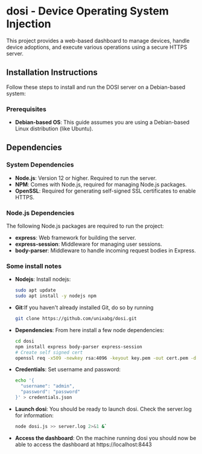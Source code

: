 # dosi - Device Operating System Injection
This project provides a web-based dashboard to manage devices, handle device adoptions, and execute various operations using a secure HTTPS server.

## Installation Instructions

Follow these steps to install and run the DOSI server on a Debian-based system:

### Prerequisites

- **Debian-based OS**: This guide assumes you are using a Debian-based Linux distribution (like Ubuntu).
## Dependencies
### System Dependencies
- **Node.js**: Version 12 or higher. Required to run the server.
- **NPM**: Comes with Node.js, required for managing Node.js packages.
- **OpenSSL**: Required for generating self-signed SSL certificates to enable HTTPS.
### Node.js Dependencies
The following Node.js packages are required to run the project:
- **express**: Web framework for building the server.
- **express-session**: Middleware for managing user sessions.
- **body-parser**: Middleware to handle incoming request bodies in Express.
### Some install notes
- **Nodejs**: Install nodejs:
  ```bash
  sudo apt update
  sudo apt install -y nodejs npm
  ```
- **Git**:If you haven't already installed Git, do so by running
  ```bash
  git clone https://github.com/unixabg/dosi.git
  ```
- **Dependencies**: From here install a few node dependencies:
  ```bash
  cd dosi
  npm install express body-parser express-session
  # Create self signed cert
  openssl req -x509 -newkey rsa:4096 -keyout key.pem -out cert.pem -days 365 -nodes -passout pass: -subj "/C=US/ST=State/L=Locality/O=Organization/CN=localhost"
  ```
- **Credentials**: Set username and password:
  ```bash
  echo '{
    "username": "admin",
    "password": "password"
  }' > credentials.json
  ```
- **Launch dosi**: You should be ready to launch dosi. Check the server.log for information:
  ```bash
  node dosi.js >> server.log 2>&1 &`
  ```
- **Access the dashboard**: On the machine running dosi you should now be able to access the dashboard at https://localhost:8443


